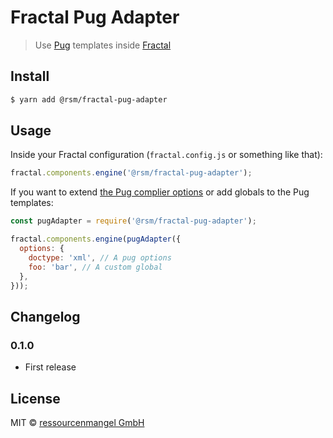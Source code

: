 # Fractal Pug Adapter

> Use [Pug](https://pugjs.org/) templates inside [Fractal](https://fractal.build/)

## Install

```bash
$ yarn add @rsm/fractal-pug-adapter
```

## Usage

Inside your Fractal configuration (`fractal.config.js` or something like that):

```js
fractal.components.engine('@rsm/fractal-pug-adapter');
```

If you want to extend [the Pug complier options](https://pugjs.org/api/reference.html#options) or add globals to the Pug templates:

```js
const pugAdapter = require('@rsm/fractal-pug-adapter');

fractal.components.engine(pugAdapter({
  options: {
    doctype: 'xml', // A pug options
    foo: 'bar', // A custom global
  },
}));
```

## Changelog

### 0.1.0

* First release

## License

MIT © [ressourcenmangel GmbH](https://ressourcenmangel.de)
